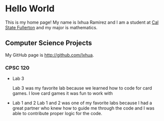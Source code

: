 # Hello World

This is my home page! My name is Ixhua Ramirez and I am a student at [Cal State Fullerton](http://www.fullerton.edu/) and my major is mathematics.

## Computer Science Projects

My GitHub page is http://github.com/Ixhua.

### CPSC 120

* Lab 3

    Lab 3 was my favorite lab because we learned how to code for card games. I love card games it was fun to work with
* Lab 1 and 2
    Lab 1 and 2 was one of my favorite labs because I had a great partner who knew how to guide me through the code and I was able to contribute proper logic for the code.